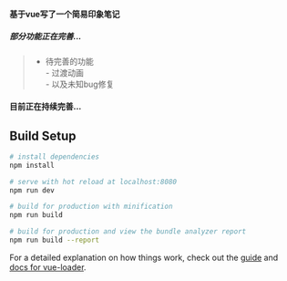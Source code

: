 #### 基于vue写了一个简易印象笔记
##### 部分功能正在完善...

 > - 待完善的功能  
 	-  过渡动画  
 	-  以及未知bug修复
 	
#### 目前正在持续完善...

## Build Setup

``` bash
# install dependencies
npm install

# serve with hot reload at localhost:8080
npm run dev

# build for production with minification
npm run build

# build for production and view the bundle analyzer report
npm run build --report
```

For a detailed explanation on how things work, check out the [guide](http://vuejs-templates.github.io/webpack/) and [docs for vue-loader](http://vuejs.github.io/vue-loader).
